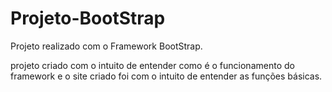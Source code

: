 # Projeto-BootStrap
Projeto realizado com o Framework BootStrap.

projeto criado com o intuito de entender como é o funcionamento do framework e o site criado foi com o intuito de entender as funções básicas.
